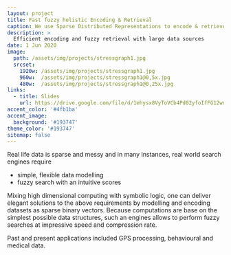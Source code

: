```yaml
---
layout: project
title: Fast fuzzy holistic Encoding & Retrieval
caption: We use Sparse Distributed Representations to encode & retrieve data of complex and sparse datasets
description: >
  Efficient encoding and fuzzy retrieval with large data sources 
date: 1 Jun 2020
image: 
  path: /assets/img/projects/stressgraph1.jpg
  srcset: 
    1920w: /assets/img/projects/stressgraph1.jpg
    960w:  /assets/img/projects/stressgraph1@0,5x.jpg
    480w:  /assets/img/projects/stressgraph1@0,25x.jpg
links:
  - title: Slides
    url: https://drive.google.com/file/d/1ehysx8VyToVCb4Pd02yfoIfFG12wnHwB #/view?usp=sharing
accent_color: '#4fb1ba'
accent_image:
  background: '#193747'
theme_color: '#193747'
sitemap: false
---
```



Real life data is sparse and messy and in many instances, real world search engines require
* simple, flexible data modelling 
* fuzzy search with an intuitive scores
 
Mixing high dimensional computing with symbolic logic, one can deliver elegant solutions to 
the above requirements by modelling and encoding datasets as sparse binary vectors. 
Because computations are base on the simplest possible data structures, 
such an engines allows to perform fuzzy searches
at impressive speed and compression rate.

Past and present applications included GPS processing, behavioural and medical data. 

